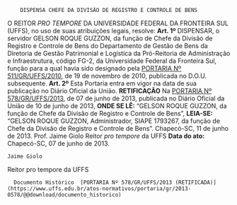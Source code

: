         DISPENSA CHEFE DA DIVISÃO DE REGISTRO E CONTROLE DE BENS  

 O REITOR *PRO TEMPORE*  DA UNIVERSIDADE FEDERAL DA FRONTEIRA SUL (UFFS), no uso de suas atribuições legais, resolve:   **Art. 1º**  DISPENSAR, o servidor GELSON ROQUE GUZZON, da função de Chefe da Divisão de Registro e Controle de Bens do Departamento de Gestão de Bens da Diretoria de Gestão Patrimonial e Logística da Pró-Reitoria de Administração e Infraestrutura, código FG-2, da Universidade Federal da Fronteira Sul, função para a qual havia sido designado pela [PORTARIA Nº 511/GR/UFFS/2010](https://www.uffs.edu.br/atos-normativos/portaria/gr/2010-0511), de 19 de novembro de 2010, publicada no D.O.U. subsequente.   **Art. 2º**  Esta Portaria entra em vigor na data de sua publicação no Diário Oficial da União.   **RETIFICAÇÃO**   Na [PORTARIA Nº 578/GR/UFFS/2013](https://www.uffs.edu.br/atos-normativos/portaria/gr/2013-0578), de 07 de junho de 2013, publicada no Diário Oficial da União de 10 de junho de 2013,   **ONDE SE LÊ:**  “GELSON ROQUE GUZZON, da função de Chefe da Divisão de Registro e Controle de Bens”,   **LEIA-SE:**  “GELSON ROQUE GUZZON, Administrador, SIAPE 1793267, da função de Chefe da Divisão de Registro e Controle de Bens”.   Chapecó-SC, 11 de junho de 2013.   Prof. Jaime Giolo Reitor *pro tempore*  da UFFS      **Data do ato:** Chapecó-SC, 07 de junho de 2013.   
 

    Jaime Giolo    
 Reitor pro tempore da UFFS 

      Documento Histórico  [PORTARIA Nº 578/GR/UFFS/2013 (RETIFICADA)](https://www.uffs.edu.br/atos-normativos/portaria/gr/2013-0578/@@download/documento_historico)     
      